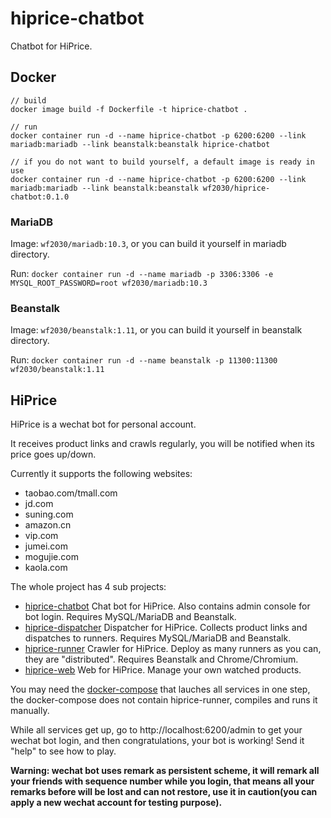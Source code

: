 # hiprice-chatbot
Chatbot for HiPrice.

## Docker
```
// build
docker image build -f Dockerfile -t hiprice-chatbot .

// run
docker container run -d --name hiprice-chatbot -p 6200:6200 --link mariadb:mariadb --link beanstalk:beanstalk hiprice-chatbot

// if you do not want to build yourself, a default image is ready in use
docker container run -d --name hiprice-chatbot -p 6200:6200 --link mariadb:mariadb --link beanstalk:beanstalk wf2030/hiprice-chatbot:0.1.0
```

### MariaDB

Image: `wf2030/mariadb:10.3`, or you can build it yourself in mariadb directory.

Run: `docker container run -d --name mariadb -p 3306:3306 -e MYSQL_ROOT_PASSWORD=root wf2030/mariadb:10.3`

### Beanstalk

Image: `wf2030/beanstalk:1.11`, or you can build it yourself in beanstalk directory.

Run: `docker container run -d --name beanstalk -p 11300:11300 wf2030/beanstalk:1.11`

## HiPrice
HiPrice is a wechat bot for personal account.

It receives product links and crawls regularly, you will be notified when its price goes up/down.

Currently it supports the following websites:
- taobao.com/tmall.com
- jd.com
- suning.com
- amazon.cn
- vip.com
- jumei.com
- mogujie.com
- kaola.com

The whole project has 4 sub projects:
- [hiprice-chatbot](https://github.com/kwf2030/hiprice-chatbot)
Chat bot for HiPrice. Also contains admin console for bot login. Requires MySQL/MariaDB and Beanstalk.
- [hiprice-dispatcher](https://github.com/kwf2030/hiprice-dispatcher)
Dispatcher for HiPrice. Collects product links and dispatches to runners. Requires MySQL/MariaDB and Beanstalk.
- [hiprice-runner](https://github.com/kwf2030/hiprice-runner)
Crawler for HiPrice. Deploy as many runners as you can, they are "distributed". Requires Beanstalk and Chrome/Chromium.
- [hiprice-web](https://github.com/kwf2030/hiprice-web)
Web for HiPrice. Manage your own watched products.

You may need the [docker-compose](docker-compose.yaml) that lauches all services in one step, the docker-compose does not contain hiprice-runner, compiles and runs it manually.

While all services get up, go to http://localhost:6200/admin to get your wechat bot login, and then congratulations, your bot is working! Send it "help" to see how to play.

__Warning: wechat bot uses remark as persistent scheme, it will remark all your friends with sequence number while you login, that means all your remarks before will be lost and can not restore, use it in caution(you can apply a new wechat account for testing purpose).__
